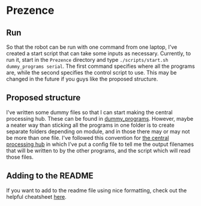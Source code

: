 # Prezence

## Run
So that the robot can be run with one command from one laptop, I've created a start script that can take some inputs as necessary. Currently, to run it, start in the `Prezence` directory and type `./scripts/start.sh dummy_programs serial`. The first command specifies where all the programs are, while the second specifies the control script to use. This may be changed in the future if you guys like the proposed structure. 

## Proposed structure
I've written some dummy files so that I can start making the central processing hub. These can be found in [dummy_programs](dummy_programs). However, maybe a neater way than sticking all the programs in one folder is to create separate folders depending on module, and in those there may or may not be more than one file. I've followed this convention for [the central processing hub](central_proc) in which I've put a config file to tell me the output filenames that will be written to by the other programs, and the script which will read those files.

## Adding to the README
If you want to add to the readme file using nice formatting, check out the helpful cheatsheet [here](https://github.com/adam-p/markdown-here/wiki/Markdown-Cheatsheet).